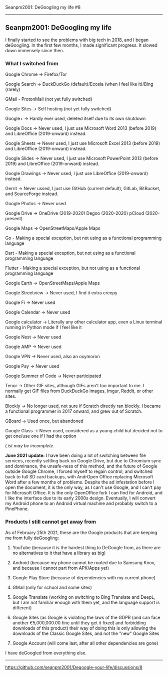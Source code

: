 Seanpm2001: DeGoogling my life #8 

***

## Seanpm2001: DeGoogling my life

I finally started to see the problems with big tech in 2018, and I began deGoogling. In the first few months, I made significant progress. It slowed down immensely since then.

### What I switched from

Google Chrome -> Firefox/Tor

Google Search -> DuckDuckGo (default)/Ecosia (when I feel like it)/Bing (rarely)

GMail - ProtonMail (not yet fully switched)

Google Sites -> Self hosting (not yet fully switched)

Google+ -> Hardly ever used, deleted itself due to its own shutdown

Google Docs -> Never used, I just use Microsoft Word 2013 (before 2019) and LibreOffice (2019-onward) instead.

Google Sheets -> Never used, I just use Microsoft Excel 2013 (before 2019) and LibreOffice (2019-onward) instead.

Google Slides -> Never used, I just use Microsoft PowerPoint 2013 (before 2019) and LibreOffice (2019-onward) instead.

Google Drawings -> Never used, I just use LibreOffice (2019-onward) instead.

Gerrit -> Never ussed, I just use GitHub (current default), GitLab, BitBucket, and SourceForge instead.

Google Photos -> Never used

Google Drive -> OneDrive (2019-2020) Degoo (2020-2020) pCloud (2020-present)

Google Maps -> OpenStreetMaps/Apple Maps

Go - Making a special exception, but not using as a functional programming language

Dart - Making a special exception, but not using as a functional programming language

Flutter - Making a special exception, but not using as a functional programming language

Google Earth -> OpenStreetMaps/Apple Maps

Google Streetview -> Never used, I find it extra creepy

Google Fi -> Never used

Google Calendar -> Never used

Google calculator -> Literally any other calculator app, even a Linux terminal running in Python mode if I feel like it

Google Nest -> Never used

Google AMP -> Never used

Google VPN -> Never used, also an oxymoron

Google Pay -> Never used

Google Summer of Code -> Never participated

Tenor -> Other GIF sites, although GIFs aren't too important to me. I normally get GIF files from DuckDuckGo images, Imgur, Reddit, or other sites.

Blockly -> No longer used, not sure if Scratch directly ran blockly. I became a functional programmer in 2017 onward, and grew out of Scratch.

GBoard -> Used once, but abandoned

Google Glass -> Never used, considered as a young child but decided not to get one/use one if I had the option

_List may be incomplete._

**June 2021 update:** I have been doing a lot of switching between file services, recently settling back on Google Drive, but due to Chromium sync and dominance, the unsafe-ness of this method, and the future of Google outside Google Chrome, I forced myself to regain control, and switched back to full SD card backups, with AndrOpen Office replacing Microsoft Word after a few months of problems. Despite the ad infestation before I open the document, it is the only way, as I can't use Google, and I can't pay for Microsoft Office. It is the only OpenOffice fork I can find for Android, and I like the interface due to its early 2000s design. Eventually, I will convert my Android phone to an Android virtual machine and probably switch to a PinePhone.

### Products I still cannot get away from

As of February 25th 2021, these are the Google products that are keeping me from fully deGoogling:

1. YouTube (because it is the hardest thing to DeGoogle from, as there are no alternatives to it that have a library as big)

2. Android (because my phone cannot be rooted due to Samsung Knox, and because I cannot part from APK/Apps yet)

3. Google Play Store (because of dependencies with my current phone)

4. GMail (only for school and some sites)

<!-- 5. Google Classroom (only for school) - I am no longer in school, so as of June 20th 2021, I have fully DeGoogled from this !-->

5. Google Translate (working on switching to Bing Translate and DeepL, but I am not familiar enough with them yet, and the language support is different)

6. Google Sites (as Google is violating the laws of the GDPR (and can face another €5,000,000.00 fine until they get it fixed) and forbidding downloads of this product) their way of doing this is only allowing the downloads of the Classic Google Sites, and not the "new" Google Sites

7. Google Account (will come last, after all other dependencies are gone)

I have deGoogled from everything else.

***

https://github.com/seanpm2001/Degoogle-your-life/discussions/8

